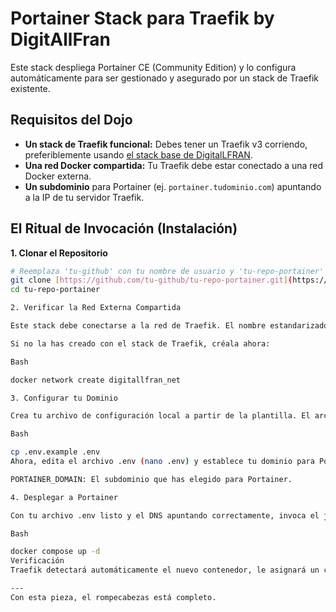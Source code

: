 # Portainer Stack para Traefik by DigitAllFran

Este stack despliega Portainer CE (Community Edition) y lo configura automáticamente para ser gestionado y asegurado por un stack de Traefik existente.

## Requisitos del Dojo

-   **Un stack de Traefik funcional:** Debes tener un Traefik v3 corriendo, preferiblemente usando [el stack base de DigitalLFRAN](https://github.com/bicibikes15/Traefik).
-   **Una red Docker compartida:** Tu Traefik debe estar conectado a una red Docker externa.
-   **Un subdominio** para Portainer (ej. `portainer.tudominio.com`) apuntando a la IP de tu servidor Traefik.

## El Ritual de Invocación (Instalación)

**1. Clonar el Repositorio**

```bash
# Reemplaza 'tu-github' con tu nombre de usuario y 'tu-repo-portainer' con el nombre del repo
git clone [https://github.com/tu-github/tu-repo-portainer.git](https://github.com/tu-github/tu-repo-portainer.git)
cd tu-repo-portainer

2. Verificar la Red Externa Compartida

Este stack debe conectarse a la red de Traefik. El nombre estandarizado para todos los proyectos de DigitalLFRAN es digitallfran_net.

Si no la has creado con el stack de Traefik, créala ahora:

Bash

docker network create digitallfran_net

3. Configurar tu Dominio

Crea tu archivo de configuración local a partir de la plantilla. El archivo .env nunca debe hacerse público.

Bash

cp .env.example .env
Ahora, edita el archivo .env (nano .env) y establece tu dominio para Portainer:

PORTAINER_DOMAIN: El subdominio que has elegido para Portainer.

4. Desplegar a Portainer

Con tu archivo .env listo y el DNS apuntando correctamente, invoca el jutsu final.

Bash

docker compose up -d
Verificación
Traefik detectará automáticamente el nuevo contenedor, le asignará un certificado SSL y lo hará disponible en el dominio que configuraste. Visita https:// seguido de tu PORTAINER_DOMAIN. La primera vez, Portainer te pedirá que crees tu usuario administrador y contraseña.

---
Con esta pieza, el rompecabezas está completo.
